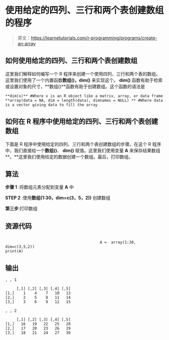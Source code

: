 # 使用给定的四列、三行和两个表创建数组的程序

> 原文：<https://learnetutorials.com/r-programming/programs/create-an-array>

## 如何使用给定的四列、三行和两个表创建数组

这里我们解释如何编写一个 R 程序来创建一个使用四列、三行和两个表的数组。这里我们使用了一个内置函数**数组()，dim()** 来实现这个。 **dim()** 函数有助于检索或设置对象的尺寸，**数组()**函数有助于创建数组。这个函数的语法是

```
**dim(x)** #Where x is an R object like a matrix, array, or data frame
**array(data = NA, dim = length(data), dimnames = NULL) ** #Where data is a vector giving data to fill the array 

```

## 如何在 R 程序中使用给定的四列、三行和两个表创建数组

下面是 R 程序中使用给定的四列、三行和两个表创建数组的步骤。在这个 R 程序中，我们直接给一个**数组()**、 **dim()** 赋值。这里我们使用变量 **A** 来保存结果数组**。**这里我们使用给定的数据创建一个数组。最后，打印数组。

## 算法

**步骤 1** :将数组元素分配到变量 **A** 中

**STEP 2** :使用**数组(1:30，dim=c(3，5，2))** 创建数组

**第三步**:打印数组

## 资源代码

```

                                          A =  array(1:30, dim=c(3,5,2))
print(A)

```

## 输出

```
, , 1

     [,1] [,2] [,3] [,4] [,5]
[1,]    1    4    7   10   13
[2,]    2    5    8   11   14
[3,]    3    6    9   12   15

, , 2

     [,1] [,2] [,3] [,4] [,5]
[1,]   16   19   22   25   28
[2,]   17   20   23   26   29
[3,]   18   21   24   27   30 
```